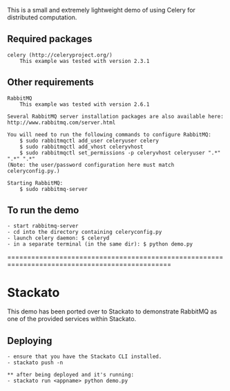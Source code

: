 This is a small and extremely lightweight demo of using Celery for distributed computation.


## Required packages

    celery (http://celeryproject.org/)
        This example was tested with version 2.3.1

## Other requirements

    RabbitMQ
        This example was tested with version 2.6.1
    
    Several RabbitMQ server installation packages are also available here:
    http://www.rabbitmq.com/server.html

    You will need to run the following commands to configure RabbitMQ:
        $ sudo rabbitmqctl add_user celeryuser celery
        $ sudo rabbitmqctl add_vhost celeryvhost
        $ sudo rabbitmqctl set_permissions -p celeryvhost celeryuser ".*" ".*" ".*"
    (Note: the user/password configuration here must match celeryconfig.py.)

    Starting RabbitMQ:
        $ sudo rabbitmq-server

## To run the demo

    - start rabbitmq-server
    - cd into the directory containing celeryconfig.py
    - launch celery daemon: $ celeryd
    - in a separate terminal (in the same dir): $ python demo.py

===============================================================================================

# Stackato

This demo has been ported over to Stackato to demonstrate RabbitMQ as one of the provided
services within Stackato.

## Deploying

    - ensure that you have the Stackato CLI installed.
    - stackato push -n
    
    ** after being deployed and it's running:
    - stackato run <appname> python demo.py
